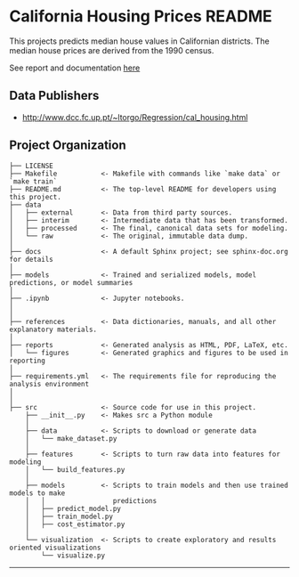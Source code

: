 California Housing Prices README
==============================

This projects predicts median house values in Californian districts. The median house prices are derived from the 1990 census.

See report and documentation [here](https://caheredia.github.io/california_housing_prices/build/html/index.html)


Data Publishers
------------
- http://www.dcc.fc.up.pt/~ltorgo/Regression/cal_housing.html


Project Organization
------------

    ├── LICENSE
    ├── Makefile           <- Makefile with commands like `make data` or `make train`
    ├── README.md          <- The top-level README for developers using this project.
    ├── data
    │   ├── external       <- Data from third party sources.
    │   ├── interim        <- Intermediate data that has been transformed.
    │   ├── processed      <- The final, canonical data sets for modeling.
    │   └── raw            <- The original, immutable data dump.
    │
    ├── docs               <- A default Sphinx project; see sphinx-doc.org for details
    │
    ├── models             <- Trained and serialized models, model predictions, or model summaries
    │
    ├── .ipynb             <- Jupyter notebooks. 
    │                         
    │                         
    ├── references         <- Data dictionaries, manuals, and all other explanatory materials.
    │
    ├── reports            <- Generated analysis as HTML, PDF, LaTeX, etc.
    │   └── figures        <- Generated graphics and figures to be used in reporting
    │
    ├── requirements.yml   <- The requirements file for reproducing the analysis environment
    │                         
    │
    ├── src                <- Source code for use in this project.
        ├── __init__.py    <- Makes src a Python module
        │
        ├── data           <- Scripts to download or generate data
        │   └── make_dataset.py
        │
        ├── features       <- Scripts to turn raw data into features for modeling
        │   └── build_features.py
        │
        ├── models         <- Scripts to train models and then use trained models to make
        │   │                 predictions
        │   ├── predict_model.py
        │   ├── train_model.py
        │   ├── cost_estimator.py
        │
        └── visualization  <- Scripts to create exploratory and results oriented visualizations
            └── visualize.py

--------
